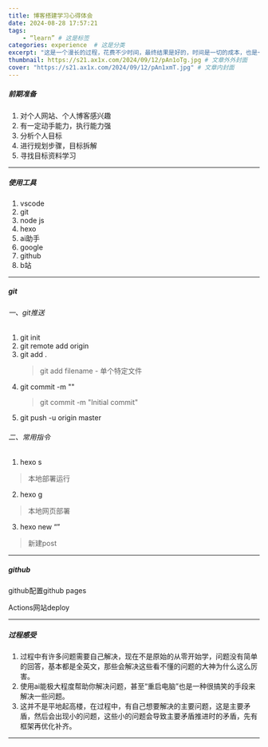 ```yaml
---
title: 博客搭建学习心得体会
date: 2024-08-28 17:57:21
tags:
    - “learn” # 这是标签
categories: experience  # 这是分类
excerpt: "这是一个漫长的过程，花费不少时间，最终结果是好的，时间是一切的成本，也是一切。" # 这是封面简介
thumbnail: https://s21.ax1x.com/2024/09/12/pAn1oTg.jpg # 文章外外封面
cover: "https://s21.ax1x.com/2024/09/12/pAn1xmT.jpg" # 文章内封面
---
```


##### 前期准备
1. 对个人网站、个人博客感兴趣
2. 有一定动手能力，执行能力强
3. 分析个人目标
4. 进行规划步骤，目标拆解
5. 寻找目标资料学习
---
##### 使用工具
1. vscode
2. git
3. node js
4. hexo
5. ai助手
6. google
7. github
8. b站
---
##### git
###### 一、git推送
1. git init
2. git remote add origin 
3. git add .
    > git add filename - 单个特定文件
4. git commit -m ""
    > git commit -m "Initial commit"
5. git push -u origin master

###### 二、常用指令

1. hexo s
>本地部署运行
2. hexo g
>本地网页部署
3. hexo new “”
>新建post
 

---
##### github
github配置github pages

Actions网站deploy

---
##### 过程感受
1. 过程中有许多问题需要自己解决，现在不是原始的从零开始学，问题没有简单的回答，基本都是全英文，那些会解决这些看不懂的问题的大神为什么这么厉害。
2. 使用ai能极大程度帮助你解决问题，甚至“重启电脑”也是一种很搞笑的手段来解决一些问题。
3. 这并不是平地起高楼，在过程中，有自己想要解决的主要问题，这是主要矛盾，然后会出现小的问题，这些小的问题会导致主要矛盾推进时的矛盾，先有框架再优化补齐。
---

